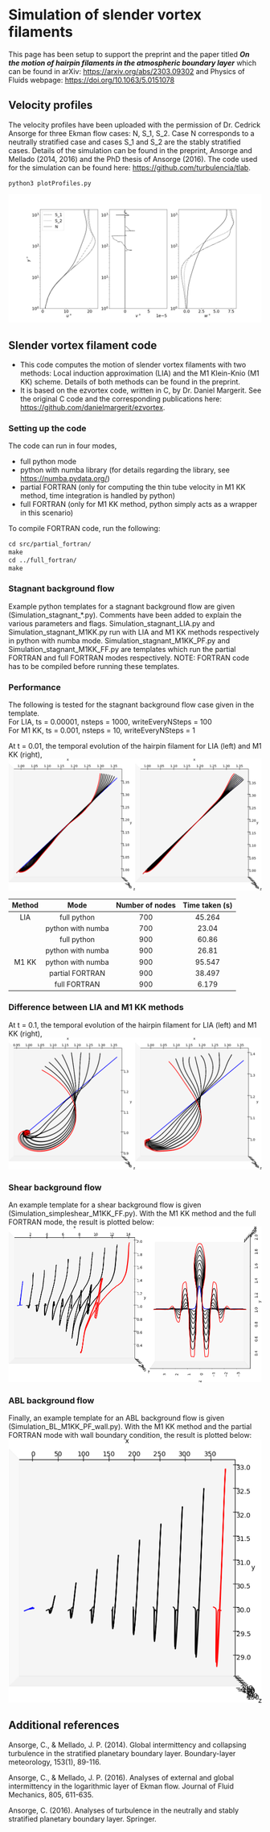 # Simulation of slender vortex filaments

This page has been setup to support the preprint and the paper titled __*On the motion of hairpin filaments in the atmospheric boundary layer*__ which can be found in arXiv: https://arxiv.org/abs/2303.09302 and Physics of Fluids webpage: https://doi.org/10.1063/5.0151078 

## Velocity profiles

The velocity profiles have been uploaded with the permission of Dr. Cedrick Ansorge for three Ekman flow cases: N, S_1, S_2. Case N corresponds to a neutrally stratified case and cases S_1 and S_2 are the stably stratified cases. Details of the simulation can be found in the preprint, Ansorge and Mellado (2014, 2016) and the PhD thesis of Ansorge (2016). The code used for the simulation can be found here: https://github.com/turbulencia/tlab. 

```
python3 plotProfiles.py
```

![Screenshot](Plots/VelocityProfilesUpdated.png)

## Slender vortex filament code

* This code computes the motion of slender vortex filaments with two methods: Local induction approximation (LIA) and the M1 Klein-Knio (M1 KK) scheme. Details of both methods can be found in the preprint.
* It is based on the ezvortex code, written in C, by Dr. Daniel Margerit. See the original C code and the corresponding publications here: https://github.com/danielmargerit/ezvortex.

### Setting up the code
The code can run in four modes,
- full python mode
- python with numba library (for details regarding the library, see https://numba.pydata.org/)
- partial FORTRAN (only for computing the thin tube velocity in M1 KK method, time integration is handled by python)
- full FORTRAN (only for M1 KK method, python simply acts as a wrapper in this scenario)

To compile FORTRAN code, run the following:
```
cd src/partial_fortran/
make
cd ../full_fortran/
make
```
### Stagnant background flow

Example python templates for a stagnant background flow are given (Simulation_stagnant_*.py). Comments have been added to explain the various parameters and flags. Simulation_stagnant_LIA.py and Simulation_stagnant_M1KK.py run with LIA and M1 KK methods respectively in python with numba mode. Simulation_stagnant_M1KK_PF.py and Simulation_stagnant_M1KK_FF.py are templates which run the partial FORTRAN and full FORTRAN modes respectively. NOTE: FORTRAN code has to be compiled before running these templates. 

### Performance

The following is tested for the stagnant background flow case given in the template.<br />
For LIA, ts = 0.00001, nsteps = 1000, writeEveryNSteps = 100<br />
For M1 KK, ts = 0.001, nsteps = 10, writeEveryNSteps = 1<br />

At t = 0.01, the temporal evolution of the hairpin filament for LIA (left) and M1 KK (right),<br />
![Screenshot](Plots/targetLIA_M1.png)

| Method  | Mode | Number of nodes | Time taken (s) |
|:-------------:|:-------------:|:-------------:|:-------------:|
| LIA | full python  | 700 | 45.264 |
| | python with numba | 700 | 23.04 |
| | full python | 900 | 60.86 |
| | python with numba | 900 | 26.81 |
| M1 KK | python with numba  | 900 | 95.547 |
| | partial FORTRAN | 900 | 38.497 |
| | full FORTRAN | 900 | 6.179 | 

### Difference between LIA and M1 KK methods

At t = 0.1, the temporal evolution of the hairpin filament for LIA (left) and M1 KK (right),<br />
![Screenshot](Plots/LIAM1_t0p1.png)

### Shear background flow

An example template for a shear background flow is given (Simulation_simpleshear_M1KK_FF.py). With the M1 KK method and the full FORTRAN mode, the result is plotted below:
![Screenshot](Plots/shear_side_front.png)

### ABL background flow

Finally, an example template for an ABL background flow is given (Simulation_BL_M1KK_PF_wall.py). With the M1 KK method and the partial FORTRAN mode with wall boundary condition, the result is plotted below:
![Screenshot](Plots/BL_side.png)

## Additional references

Ansorge, C., & Mellado, J. P. (2014). Global intermittency and collapsing turbulence in the stratified planetary boundary layer. Boundary-layer meteorology, 153(1), 89-116.

Ansorge, C., & Mellado, J. P. (2016). Analyses of external and global intermittency in the logarithmic layer of Ekman flow. Journal of Fluid Mechanics, 805, 611-635.

Ansorge, C. (2016). Analyses of turbulence in the neutrally and stably stratified planetary boundary layer. Springer.
